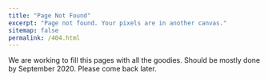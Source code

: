 ```yaml
---
title: "Page Not Found"
excerpt: "Page not found. Your pixels are in another canvas."
sitemap: false
permalink: /404.html
---
```


We are working to fill this pages with all the goodies. Should be mostly done by September 2020. Please come back later. 

<script type="text/javascript">
  var GOOG_FIXURL_LANG = 'en';
  var GOOG_FIXURL_SITE = '{{ site.url }}'
</script>
<script type="text/javascript"
  src="//linkhelp.clients.google.com/tbproxy/lh/wm/fixurl.js">
</script>
